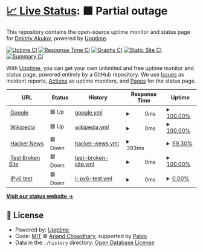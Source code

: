 # [📈 Live Status](https://jimaek.github.io/upptime-gp): <!--live status--> **🟧 Partial outage**

This repository contains the open-source uptime monitor and status page for [Dmitriy Akulov](https://dakulov.com), powered by [Upptime](https://github.com/upptime/upptime).

[![Uptime CI](https://github.com/jimaek/upptime-gp/workflows/Uptime%20CI/badge.svg)](https://github.com/jimaek/upptime-gp/actions?query=workflow%3A%22Uptime+CI%22)
[![Response Time CI](https://github.com/jimaek/upptime-gp/workflows/Response%20Time%20CI/badge.svg)](https://github.com/jimaek/upptime-gp/actions?query=workflow%3A%22Response+Time+CI%22)
[![Graphs CI](https://github.com/jimaek/upptime-gp/workflows/Graphs%20CI/badge.svg)](https://github.com/jimaek/upptime-gp/actions?query=workflow%3A%22Graphs+CI%22)
[![Static Site CI](https://github.com/jimaek/upptime-gp/workflows/Static%20Site%20CI/badge.svg)](https://github.com/jimaek/upptime-gp/actions?query=workflow%3A%22Static+Site+CI%22)
[![Summary CI](https://github.com/jimaek/upptime-gp/workflows/Summary%20CI/badge.svg)](https://github.com/jimaek/upptime-gp/actions?query=workflow%3A%22Summary+CI%22)

With [Upptime](https://upptime.js.org), you can get your own unlimited and free uptime monitor and status page, powered entirely by a GitHub repository. We use [Issues](https://github.com/jimaek/upptime-gp/issues) as incident reports, [Actions](https://github.com/jimaek/upptime-gp/actions) as uptime monitors, and [Pages](https://jimaek.github.io/upptime-gp) for the status page.

<!--start: status pages-->
<!-- This summary is generated by Upptime (https://github.com/upptime/upptime) -->
<!-- Do not edit this manually, your changes will be overwritten -->
<!-- prettier-ignore -->
| URL | Status | History | Response Time | Uptime |
| --- | ------ | ------- | ------------- | ------ |
| <img alt="" src="https://icons.duckduckgo.com/ip3/www.google.com.ico" height="13"> [Google](https://www.google.com) | 🟩 Up | [google.yml](https://github.com/jimaek/upptime-gp/commits/HEAD/history/google.yml) | <details><summary><img alt="Response time graph" src="./graphs/google/response-time-week.png" height="20"> 0ms</summary><br><a href="https://jimaek.github.io/upptime-gp/history/google"><img alt="Response time 102" src="https://img.shields.io/endpoint?url=https%3A%2F%2Fraw.githubusercontent.com%2Fjimaek%2Fupptime-gp%2FHEAD%2Fapi%2Fgoogle%2Fresponse-time.json"></a><br><a href="https://jimaek.github.io/upptime-gp/history/google"><img alt="24-hour response time 0" src="https://img.shields.io/endpoint?url=https%3A%2F%2Fraw.githubusercontent.com%2Fjimaek%2Fupptime-gp%2FHEAD%2Fapi%2Fgoogle%2Fresponse-time-day.json"></a><br><a href="https://jimaek.github.io/upptime-gp/history/google"><img alt="7-day response time 0" src="https://img.shields.io/endpoint?url=https%3A%2F%2Fraw.githubusercontent.com%2Fjimaek%2Fupptime-gp%2FHEAD%2Fapi%2Fgoogle%2Fresponse-time-week.json"></a><br><a href="https://jimaek.github.io/upptime-gp/history/google"><img alt="30-day response time 102" src="https://img.shields.io/endpoint?url=https%3A%2F%2Fraw.githubusercontent.com%2Fjimaek%2Fupptime-gp%2FHEAD%2Fapi%2Fgoogle%2Fresponse-time-month.json"></a><br><a href="https://jimaek.github.io/upptime-gp/history/google"><img alt="1-year response time 102" src="https://img.shields.io/endpoint?url=https%3A%2F%2Fraw.githubusercontent.com%2Fjimaek%2Fupptime-gp%2FHEAD%2Fapi%2Fgoogle%2Fresponse-time-year.json"></a></details> | <details><summary><a href="https://jimaek.github.io/upptime-gp/history/google">100.00%</a></summary><a href="https://jimaek.github.io/upptime-gp/history/google"><img alt="All-time uptime 100.00%" src="https://img.shields.io/endpoint?url=https%3A%2F%2Fraw.githubusercontent.com%2Fjimaek%2Fupptime-gp%2FHEAD%2Fapi%2Fgoogle%2Fuptime.json"></a><br><a href="https://jimaek.github.io/upptime-gp/history/google"><img alt="24-hour uptime 100.00%" src="https://img.shields.io/endpoint?url=https%3A%2F%2Fraw.githubusercontent.com%2Fjimaek%2Fupptime-gp%2FHEAD%2Fapi%2Fgoogle%2Fuptime-day.json"></a><br><a href="https://jimaek.github.io/upptime-gp/history/google"><img alt="7-day uptime 100.00%" src="https://img.shields.io/endpoint?url=https%3A%2F%2Fraw.githubusercontent.com%2Fjimaek%2Fupptime-gp%2FHEAD%2Fapi%2Fgoogle%2Fuptime-week.json"></a><br><a href="https://jimaek.github.io/upptime-gp/history/google"><img alt="30-day uptime 100.00%" src="https://img.shields.io/endpoint?url=https%3A%2F%2Fraw.githubusercontent.com%2Fjimaek%2Fupptime-gp%2FHEAD%2Fapi%2Fgoogle%2Fuptime-month.json"></a><br><a href="https://jimaek.github.io/upptime-gp/history/google"><img alt="1-year uptime 100.00%" src="https://img.shields.io/endpoint?url=https%3A%2F%2Fraw.githubusercontent.com%2Fjimaek%2Fupptime-gp%2FHEAD%2Fapi%2Fgoogle%2Fuptime-year.json"></a></details>
| <img alt="" src="https://icons.duckduckgo.com/ip3/en.wikipedia.org.ico" height="13"> [Wikipedia](https://en.wikipedia.org) | 🟩 Up | [wikipedia.yml](https://github.com/jimaek/upptime-gp/commits/HEAD/history/wikipedia.yml) | <details><summary><img alt="Response time graph" src="./graphs/wikipedia/response-time-week.png" height="20"> 0ms</summary><br><a href="https://jimaek.github.io/upptime-gp/history/wikipedia"><img alt="Response time 375" src="https://img.shields.io/endpoint?url=https%3A%2F%2Fraw.githubusercontent.com%2Fjimaek%2Fupptime-gp%2FHEAD%2Fapi%2Fwikipedia%2Fresponse-time.json"></a><br><a href="https://jimaek.github.io/upptime-gp/history/wikipedia"><img alt="24-hour response time 0" src="https://img.shields.io/endpoint?url=https%3A%2F%2Fraw.githubusercontent.com%2Fjimaek%2Fupptime-gp%2FHEAD%2Fapi%2Fwikipedia%2Fresponse-time-day.json"></a><br><a href="https://jimaek.github.io/upptime-gp/history/wikipedia"><img alt="7-day response time 0" src="https://img.shields.io/endpoint?url=https%3A%2F%2Fraw.githubusercontent.com%2Fjimaek%2Fupptime-gp%2FHEAD%2Fapi%2Fwikipedia%2Fresponse-time-week.json"></a><br><a href="https://jimaek.github.io/upptime-gp/history/wikipedia"><img alt="30-day response time 375" src="https://img.shields.io/endpoint?url=https%3A%2F%2Fraw.githubusercontent.com%2Fjimaek%2Fupptime-gp%2FHEAD%2Fapi%2Fwikipedia%2Fresponse-time-month.json"></a><br><a href="https://jimaek.github.io/upptime-gp/history/wikipedia"><img alt="1-year response time 375" src="https://img.shields.io/endpoint?url=https%3A%2F%2Fraw.githubusercontent.com%2Fjimaek%2Fupptime-gp%2FHEAD%2Fapi%2Fwikipedia%2Fresponse-time-year.json"></a></details> | <details><summary><a href="https://jimaek.github.io/upptime-gp/history/wikipedia">100.00%</a></summary><a href="https://jimaek.github.io/upptime-gp/history/wikipedia"><img alt="All-time uptime 100.00%" src="https://img.shields.io/endpoint?url=https%3A%2F%2Fraw.githubusercontent.com%2Fjimaek%2Fupptime-gp%2FHEAD%2Fapi%2Fwikipedia%2Fuptime.json"></a><br><a href="https://jimaek.github.io/upptime-gp/history/wikipedia"><img alt="24-hour uptime 100.00%" src="https://img.shields.io/endpoint?url=https%3A%2F%2Fraw.githubusercontent.com%2Fjimaek%2Fupptime-gp%2FHEAD%2Fapi%2Fwikipedia%2Fuptime-day.json"></a><br><a href="https://jimaek.github.io/upptime-gp/history/wikipedia"><img alt="7-day uptime 100.00%" src="https://img.shields.io/endpoint?url=https%3A%2F%2Fraw.githubusercontent.com%2Fjimaek%2Fupptime-gp%2FHEAD%2Fapi%2Fwikipedia%2Fuptime-week.json"></a><br><a href="https://jimaek.github.io/upptime-gp/history/wikipedia"><img alt="30-day uptime 100.00%" src="https://img.shields.io/endpoint?url=https%3A%2F%2Fraw.githubusercontent.com%2Fjimaek%2Fupptime-gp%2FHEAD%2Fapi%2Fwikipedia%2Fuptime-month.json"></a><br><a href="https://jimaek.github.io/upptime-gp/history/wikipedia"><img alt="1-year uptime 100.00%" src="https://img.shields.io/endpoint?url=https%3A%2F%2Fraw.githubusercontent.com%2Fjimaek%2Fupptime-gp%2FHEAD%2Fapi%2Fwikipedia%2Fuptime-year.json"></a></details>
| <img alt="" src="https://icons.duckduckgo.com/ip3/news.ycombinator.com.ico" height="13"> [Hacker News](https://news.ycombinator.com) | 🟥 Down | [hacker-news.yml](https://github.com/jimaek/upptime-gp/commits/HEAD/history/hacker-news.yml) | <details><summary><img alt="Response time graph" src="./graphs/hacker-news/response-time-week.png" height="20"> 393ms</summary><br><a href="https://jimaek.github.io/upptime-gp/history/hacker-news"><img alt="Response time 497" src="https://img.shields.io/endpoint?url=https%3A%2F%2Fraw.githubusercontent.com%2Fjimaek%2Fupptime-gp%2FHEAD%2Fapi%2Fhacker-news%2Fresponse-time.json"></a><br><a href="https://jimaek.github.io/upptime-gp/history/hacker-news"><img alt="24-hour response time 331" src="https://img.shields.io/endpoint?url=https%3A%2F%2Fraw.githubusercontent.com%2Fjimaek%2Fupptime-gp%2FHEAD%2Fapi%2Fhacker-news%2Fresponse-time-day.json"></a><br><a href="https://jimaek.github.io/upptime-gp/history/hacker-news"><img alt="7-day response time 393" src="https://img.shields.io/endpoint?url=https%3A%2F%2Fraw.githubusercontent.com%2Fjimaek%2Fupptime-gp%2FHEAD%2Fapi%2Fhacker-news%2Fresponse-time-week.json"></a><br><a href="https://jimaek.github.io/upptime-gp/history/hacker-news"><img alt="30-day response time 497" src="https://img.shields.io/endpoint?url=https%3A%2F%2Fraw.githubusercontent.com%2Fjimaek%2Fupptime-gp%2FHEAD%2Fapi%2Fhacker-news%2Fresponse-time-month.json"></a><br><a href="https://jimaek.github.io/upptime-gp/history/hacker-news"><img alt="1-year response time 497" src="https://img.shields.io/endpoint?url=https%3A%2F%2Fraw.githubusercontent.com%2Fjimaek%2Fupptime-gp%2FHEAD%2Fapi%2Fhacker-news%2Fresponse-time-year.json"></a></details> | <details><summary><a href="https://jimaek.github.io/upptime-gp/history/hacker-news">99.30%</a></summary><a href="https://jimaek.github.io/upptime-gp/history/hacker-news"><img alt="All-time uptime 100.00%" src="https://img.shields.io/endpoint?url=https%3A%2F%2Fraw.githubusercontent.com%2Fjimaek%2Fupptime-gp%2FHEAD%2Fapi%2Fhacker-news%2Fuptime.json"></a><br><a href="https://jimaek.github.io/upptime-gp/history/hacker-news"><img alt="24-hour uptime 97.77%" src="https://img.shields.io/endpoint?url=https%3A%2F%2Fraw.githubusercontent.com%2Fjimaek%2Fupptime-gp%2FHEAD%2Fapi%2Fhacker-news%2Fuptime-day.json"></a><br><a href="https://jimaek.github.io/upptime-gp/history/hacker-news"><img alt="7-day uptime 99.30%" src="https://img.shields.io/endpoint?url=https%3A%2F%2Fraw.githubusercontent.com%2Fjimaek%2Fupptime-gp%2FHEAD%2Fapi%2Fhacker-news%2Fuptime-week.json"></a><br><a href="https://jimaek.github.io/upptime-gp/history/hacker-news"><img alt="30-day uptime 99.84%" src="https://img.shields.io/endpoint?url=https%3A%2F%2Fraw.githubusercontent.com%2Fjimaek%2Fupptime-gp%2FHEAD%2Fapi%2Fhacker-news%2Fuptime-month.json"></a><br><a href="https://jimaek.github.io/upptime-gp/history/hacker-news"><img alt="1-year uptime 99.99%" src="https://img.shields.io/endpoint?url=https%3A%2F%2Fraw.githubusercontent.com%2Fjimaek%2Fupptime-gp%2FHEAD%2Fapi%2Fhacker-news%2Fuptime-year.json"></a></details>
| <img alt="" src="https://icons.duckduckgo.com/ip3/thissitedoesnotexist.koj.co.ico" height="13"> [Test Broken Site](https://thissitedoesnotexist.koj.co) | 🟥 Down | [test-broken-site.yml](https://github.com/jimaek/upptime-gp/commits/HEAD/history/test-broken-site.yml) | <details><summary><img alt="Response time graph" src="./graphs/test-broken-site/response-time-week.png" height="20"> 0ms</summary><br><a href="https://jimaek.github.io/upptime-gp/history/test-broken-site"><img alt="Response time 0" src="https://img.shields.io/endpoint?url=https%3A%2F%2Fraw.githubusercontent.com%2Fjimaek%2Fupptime-gp%2FHEAD%2Fapi%2Ftest-broken-site%2Fresponse-time.json"></a><br><a href="https://jimaek.github.io/upptime-gp/history/test-broken-site"><img alt="24-hour response time 0" src="https://img.shields.io/endpoint?url=https%3A%2F%2Fraw.githubusercontent.com%2Fjimaek%2Fupptime-gp%2FHEAD%2Fapi%2Ftest-broken-site%2Fresponse-time-day.json"></a><br><a href="https://jimaek.github.io/upptime-gp/history/test-broken-site"><img alt="7-day response time 0" src="https://img.shields.io/endpoint?url=https%3A%2F%2Fraw.githubusercontent.com%2Fjimaek%2Fupptime-gp%2FHEAD%2Fapi%2Ftest-broken-site%2Fresponse-time-week.json"></a><br><a href="https://jimaek.github.io/upptime-gp/history/test-broken-site"><img alt="30-day response time 0" src="https://img.shields.io/endpoint?url=https%3A%2F%2Fraw.githubusercontent.com%2Fjimaek%2Fupptime-gp%2FHEAD%2Fapi%2Ftest-broken-site%2Fresponse-time-month.json"></a><br><a href="https://jimaek.github.io/upptime-gp/history/test-broken-site"><img alt="1-year response time 0" src="https://img.shields.io/endpoint?url=https%3A%2F%2Fraw.githubusercontent.com%2Fjimaek%2Fupptime-gp%2FHEAD%2Fapi%2Ftest-broken-site%2Fresponse-time-year.json"></a></details> | <details><summary><a href="https://jimaek.github.io/upptime-gp/history/test-broken-site">100.00%</a></summary><a href="https://jimaek.github.io/upptime-gp/history/test-broken-site"><img alt="All-time uptime 100.00%" src="https://img.shields.io/endpoint?url=https%3A%2F%2Fraw.githubusercontent.com%2Fjimaek%2Fupptime-gp%2FHEAD%2Fapi%2Ftest-broken-site%2Fuptime.json"></a><br><a href="https://jimaek.github.io/upptime-gp/history/test-broken-site"><img alt="24-hour uptime 100.00%" src="https://img.shields.io/endpoint?url=https%3A%2F%2Fraw.githubusercontent.com%2Fjimaek%2Fupptime-gp%2FHEAD%2Fapi%2Ftest-broken-site%2Fuptime-day.json"></a><br><a href="https://jimaek.github.io/upptime-gp/history/test-broken-site"><img alt="7-day uptime 100.00%" src="https://img.shields.io/endpoint?url=https%3A%2F%2Fraw.githubusercontent.com%2Fjimaek%2Fupptime-gp%2FHEAD%2Fapi%2Ftest-broken-site%2Fuptime-week.json"></a><br><a href="https://jimaek.github.io/upptime-gp/history/test-broken-site"><img alt="30-day uptime 100.00%" src="https://img.shields.io/endpoint?url=https%3A%2F%2Fraw.githubusercontent.com%2Fjimaek%2Fupptime-gp%2FHEAD%2Fapi%2Ftest-broken-site%2Fuptime-month.json"></a><br><a href="https://jimaek.github.io/upptime-gp/history/test-broken-site"><img alt="1-year uptime 100.00%" src="https://img.shields.io/endpoint?url=https%3A%2F%2Fraw.githubusercontent.com%2Fjimaek%2Fupptime-gp%2FHEAD%2Fapi%2Ftest-broken-site%2Fuptime-year.json"></a></details>
| <img alt="" src="https://icons.duckduckgo.com/ip3/null.ico" height="13"> [IPv6 test](forwardemail.net) | 🟥 Down | [i-pv6-test.yml](https://github.com/jimaek/upptime-gp/commits/HEAD/history/i-pv6-test.yml) | <details><summary><img alt="Response time graph" src="./graphs/i-pv6-test/response-time-week.png" height="20"> 0ms</summary><br><a href="https://jimaek.github.io/upptime-gp/history/i-pv6-test"><img alt="Response time 144" src="https://img.shields.io/endpoint?url=https%3A%2F%2Fraw.githubusercontent.com%2Fjimaek%2Fupptime-gp%2FHEAD%2Fapi%2Fi-pv6-test%2Fresponse-time.json"></a><br><a href="https://jimaek.github.io/upptime-gp/history/i-pv6-test"><img alt="24-hour response time 0" src="https://img.shields.io/endpoint?url=https%3A%2F%2Fraw.githubusercontent.com%2Fjimaek%2Fupptime-gp%2FHEAD%2Fapi%2Fi-pv6-test%2Fresponse-time-day.json"></a><br><a href="https://jimaek.github.io/upptime-gp/history/i-pv6-test"><img alt="7-day response time 0" src="https://img.shields.io/endpoint?url=https%3A%2F%2Fraw.githubusercontent.com%2Fjimaek%2Fupptime-gp%2FHEAD%2Fapi%2Fi-pv6-test%2Fresponse-time-week.json"></a><br><a href="https://jimaek.github.io/upptime-gp/history/i-pv6-test"><img alt="30-day response time 144" src="https://img.shields.io/endpoint?url=https%3A%2F%2Fraw.githubusercontent.com%2Fjimaek%2Fupptime-gp%2FHEAD%2Fapi%2Fi-pv6-test%2Fresponse-time-month.json"></a><br><a href="https://jimaek.github.io/upptime-gp/history/i-pv6-test"><img alt="1-year response time 144" src="https://img.shields.io/endpoint?url=https%3A%2F%2Fraw.githubusercontent.com%2Fjimaek%2Fupptime-gp%2FHEAD%2Fapi%2Fi-pv6-test%2Fresponse-time-year.json"></a></details> | <details><summary><a href="https://jimaek.github.io/upptime-gp/history/i-pv6-test">0.00%</a></summary><a href="https://jimaek.github.io/upptime-gp/history/i-pv6-test"><img alt="All-time uptime 97.00%" src="https://img.shields.io/endpoint?url=https%3A%2F%2Fraw.githubusercontent.com%2Fjimaek%2Fupptime-gp%2FHEAD%2Fapi%2Fi-pv6-test%2Fuptime.json"></a><br><a href="https://jimaek.github.io/upptime-gp/history/i-pv6-test"><img alt="24-hour uptime 0.00%" src="https://img.shields.io/endpoint?url=https%3A%2F%2Fraw.githubusercontent.com%2Fjimaek%2Fupptime-gp%2FHEAD%2Fapi%2Fi-pv6-test%2Fuptime-day.json"></a><br><a href="https://jimaek.github.io/upptime-gp/history/i-pv6-test"><img alt="7-day uptime 0.00%" src="https://img.shields.io/endpoint?url=https%3A%2F%2Fraw.githubusercontent.com%2Fjimaek%2Fupptime-gp%2FHEAD%2Fapi%2Fi-pv6-test%2Fuptime-week.json"></a><br><a href="https://jimaek.github.io/upptime-gp/history/i-pv6-test"><img alt="30-day uptime 50.95%" src="https://img.shields.io/endpoint?url=https%3A%2F%2Fraw.githubusercontent.com%2Fjimaek%2Fupptime-gp%2FHEAD%2Fapi%2Fi-pv6-test%2Fuptime-month.json"></a><br><a href="https://jimaek.github.io/upptime-gp/history/i-pv6-test"><img alt="1-year uptime 95.91%" src="https://img.shields.io/endpoint?url=https%3A%2F%2Fraw.githubusercontent.com%2Fjimaek%2Fupptime-gp%2FHEAD%2Fapi%2Fi-pv6-test%2Fuptime-year.json"></a></details>

<!--end: status pages-->

[**Visit our status website →**](https://jimaek.github.io/upptime-gp)

## 📄 License

- Powered by: [Upptime](https://github.com/upptime/upptime)
- Code: [MIT](./LICENSE) © [Anand Chowdhary](https://anandchowdhary.com), supported by [Pabio](https://pabio.com)
- Data in the `./history` directory: [Open Database License](https://opendatacommons.org/licenses/odbl/1-0/)
